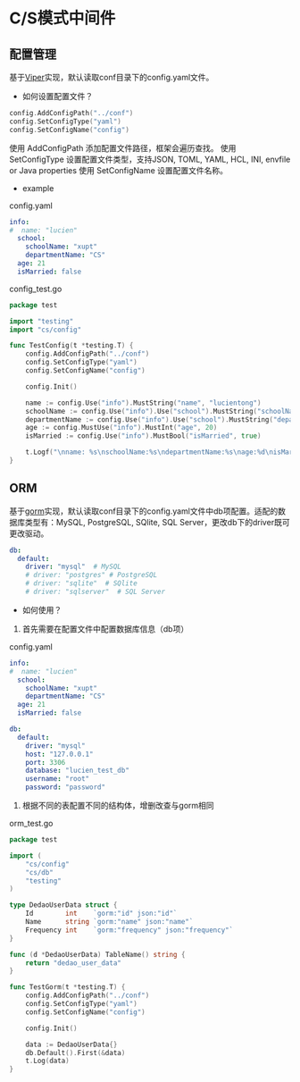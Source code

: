# C/S模式中间件

## 配置管理
基于[Viper](https://github.com/spf13/viper)实现，默认读取conf目录下的config.yaml文件。

- 如何设置配置文件？

```go
config.AddConfigPath("../conf")
config.SetConfigType("yaml")
config.SetConfigName("config")
```
使用 AddConfigPath 添加配置文件路径，框架会遍历查找。
使用 SetConfigType 设置配置文件类型，支持JSON, TOML, YAML, HCL, INI, envfile or Java properties
使用 SetConfigName 设置配置文件名称。

- example

config.yaml
```yaml
info:
#  name: "lucien"
  school:
    schoolName: "xupt"
    departmentName: "CS"
  age: 21
  isMarried: false

```
config_test.go
``` go
package test

import "testing"
import "cs/config"

func TestConfig(t *testing.T) {
	config.AddConfigPath("../conf")
	config.SetConfigType("yaml")
	config.SetConfigName("config")

	config.Init()

	name := config.Use("info").MustString("name", "lucientong")
	schoolName := config.Use("info").Use("school").MustString("schoolName", "xiyou")
	departmentName := config.Use("info").Use("school").MustString("departmentName", "computer")
	age := config.MustUse("info").MustInt("age", 20)
	isMarried := config.Use("info").MustBool("isMarried", true)

	t.Logf("\nname: %s\nschoolName:%s\ndepartmentName:%s\nage:%d\nisMarried:%v", name, schoolName, departmentName, age, isMarried)
}

```

## ORM
基于[gorm](https://github.com/go-gorm/gorm)实现，默认读取conf目录下的config.yaml文件中db项配置。适配的数据库类型有：MySQL, PostgreSQL, SQlite, SQL Server，更改db下的driver既可更改驱动。
```yaml
db:
  default:
    driver: "mysql"  # MySQL
    # driver: "postgres" # PostgreSQL
    # driver: "sqlite"  # SQlite
    # driver: "sqlserver"  # SQL Server
```

- 如何使用？

1. 首先需要在配置文件中配置数据库信息（db项）

config.yaml
```yaml
info:
#  name: "lucien"
  school:
    schoolName: "xupt"
    departmentName: "CS"
  age: 21
  isMarried: false

db:
  default:
    driver: "mysql"
    host: "127.0.0.1"
    port: 3306
    database: "lucien_test_db"
    username: "root"
    password: "password"
```
1. 根据不同的表配置不同的结构体，增删改查与gorm相同


orm_test.go
```go
package test

import (
	"cs/config"
	"cs/db"
	"testing"
)

type DedaoUserData struct {
	Id        int    `gorm:"id" json:"id"`
	Name      string `gorm:"name" json:"name"`
	Frequency int    `gorm:"frequency" json:"frequency"`
}

func (d *DedaoUserData) TableName() string {
	return "dedao_user_data"
}

func TestGorm(t *testing.T) {
	config.AddConfigPath("../conf")
	config.SetConfigType("yaml")
	config.SetConfigName("config")

	config.Init()

	data := DedaoUserData{}
	db.Default().First(&data)
	t.Log(data)
}

```


